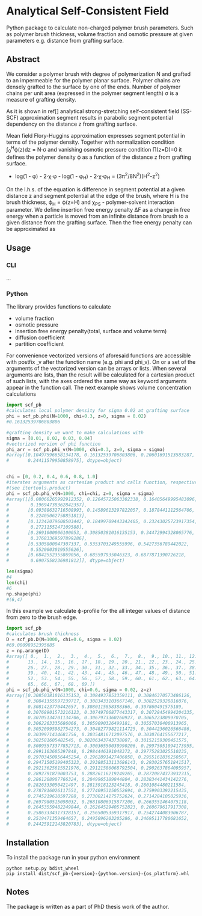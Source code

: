 # Analytical Self-Consistent Field

Python package to calculate non-charged polymer brush parameters.
Such as polymer brush thickness, volume fraction and osmotic pressure
at given parameters e.g. distance from grafting surface.

## Abstract

We consider a polymer brush with degree of polymerization N and grafted to an impermeable for the polymer planar surface. Polymer chains are densely grafted to the surface by one of the ends. Number of polymer chains per unit area (expressed in the polymer segment length) σ is a measure of grafting density.

As it is shown in ref[] analytical strong-stretching self-consistent field (SS-SCF) approximation segment results in parabolic segment potential dependency on the distance z from grafting surface.

Mean field Flory-Huggins approximation expresses segment potential in terms of the polymer density. Together with normalization condition ∫<sub>0</sub><sup>H</sup>ϕ(z)dz = N⋅σ  and vanishing osmotic pressure condition Π(z=D)=0 it defines the polymer density ϕ as a function of the distance z from grafting surface.

- log(1 - φ) - 2⋅χ⋅φ - log(1 - φ<sub>H</sub>) - 2⋅χ⋅φ<sub>H</sub> = (3π<sup>2</sup>/8N<sup>2</sup>)(H<sup>2</sup>-z<sup>2</sup>)

On the l.h.s. of the equation is difference in segment potential at a given distance z and segment potential at the edge of the brush, where H is the brush thickness,  ϕ<sub>H</sub> = ϕ(z=H) and  χ<sub>PS</sub> - polymer-solvent interaction parameter.
We define insertion free energy penalty ΔF as a change in free energy when a particle is moved from an infinite distance from brush to a given distance from the grafting surface. Then the free energy penalty can be approximated as

## Usage

### CLI

...

### Python

The library provides functions to calculate

- volume fraction
- osmotic pressure
- insertion free energy penalty(total, surface and volume term)
- diffusion coefficient
- partition coefficient

For convenience vectorized versions of aforesaid functions are accessible with postfix _v after the function name (e.g. phi and phi_v). On or a set of the arguments of the vectorized version can be arrays or lists. When several arguments are lists, than the result will be calculated for a cartesian product of such lists, with the axes ordered the same way as keyword arguments appear in the function call.
The next example shows volume concentration calculations

```python
import scf_pb
#calculates local polymer density for sigma 0.02 at grafting surface
phi = scf_pb.phi(N=1000, chi=0.3, z=0, sigma = 0.02)
#0.16132539706803806

#grafting density we want to make calculations with
sigma = [0.01, 0.02, 0.03, 0.04]
#vectorized version of phi function
phi_arr = scf_pb.phi_v(N=1000, chi=0.3, z=0, sigma = sigma)
#array([0.10497596658134178, 0.16132539706803806, 0.20601691513583287,
#       0.24411579950858975], dtype=object)


chi = [0, 0.2, 0.4, 0.6, 0.8, 1.0]
#iterates arguments as cartesian product and calls function, respectively
#(see itertools.product)
phi = scf_pb.phi_v(N=1000, chi=chi, z=0, sigma = sigma)
#array([[0.08060265992912352, 0.12645725063302338, 0.16405649995483096,
#        0.19694738362842357],
#       [0.09388632716508993, 0.14589613297822057, 0.1878441112564706,
#        0.22405062758851813],
#       [0.12342079608503442, 0.18499709443342405, 0.23243025723917354,
#        0.2721155247109588],
#       [0.2691000006100053, 0.30850381016135153, 0.34472994328065776,
#        0.37683369597899286],
#       [0.5305800047307337, 0.5353703249555996, 0.5427356789442022,
#        0.5520003019555626],
#       [0.6842552355869056, 0.685597935046323, 0.6877871390726218,
#        0.6907558236981812]], dtype=object)

len(sigma)
#4
len(chi)
#6
np.shape(phi)
#(6,4)

```

In this example we calculate ϕ-profile for the all integer values of distance from zero
to the brush edge.

```python
import scf_pb
#calculates brush thickness
D = scf_pb.D(N=1000, chi=0.6, sigma = 0.02)
#69.00098952395685
z = np.arange(D)
#array([ 0.,  1.,  2.,  3.,  4.,  5.,  6.,  7.,  8.,  9., 10., 11., 12.,
#       13., 14., 15., 16., 17., 18., 19., 20., 21., 22., 23., 24., 25.,
#       26., 27., 28., 29., 30., 31., 32., 33., 34., 35., 36., 37., 38.,
#       39., 40., 41., 42., 43., 44., 45., 46., 47., 48., 49., 50., 51.,
#       52., 53., 54., 55., 56., 57., 58., 59., 60., 61., 62., 63., 64.,
#       65., 66., 67., 68., 69.])
phi = scf_pb.phi_v(N=1000, chi=0.6, sigma = 0.02, z=z)
#array([0.30850381016135153, 0.3084937853359111, 0.30846370573486126,
#       0.30841355597239717, 0.3083433103667146, 0.3082529328816076,
#       0.3081423770442657, 0.3080115858388366, 0.307860491575189,
#       0.30768901573216123, 0.30749706877443317, 0.30728454994204335,
#       0.30705134701134706, 0.3067973360260927, 0.3065223809970705,
#       0.3062263335686066, 0.3059090326499181, 0.30557030400913965,
#       0.30520995982754273, 0.30482779821114725, 0.3044236026566486,
#       0.3039971414681756, 0.30354816712097576, 0.3030764155677217,
#       0.302581605482545, 0.30206343743738007, 0.30152159300451575,
#       0.30095573377852713, 0.30036550030990206, 0.29975051094173955,
#       0.2991103605397848, 0.2984446191048372, 0.29775283025510235,
#       0.29703450956445254, 0.2962891427406058, 0.2955161836250567,
#       0.29471505199405323, 0.29388513113686143, 0.2930257651841517,
#       0.29213625615521976, 0.29121586068792504, 0.2902637864095957,
#       0.2892791879003753, 0.28826116219249265, 0.28720874373932315,
#       0.2861208987766324, 0.2849965189844804, 0.28383441434142276,
#       0.2826333050421497, 0.2813918123245418, 0.2801084480211584,
#       0.2787816026117551, 0.27740953150552694, 0.2759903392215435,
#       0.2745219610597288, 0.27300214175752624, 0.2714284105025936,
#       0.2697980515098032, 0.26810806915877206, 0.2663551464075118,
#       0.26453559482249844, 0.26264529405752823, 0.260679617917308,
#       0.25863334317328157, 0.2565005359317917, 0.2542744083906787,
#       0.2519471359464657, 0.2495096203205286, 0.24695117780681652,
#       0.24425912143820783], dtype=object)
```

## Installation

To install the package run in your python environment

```
python setup.py bdist_wheel
pip install dist/scf_pb-{version}-{python.version}-{os_platform}.whl
```

## Notes

The package is written as a part of PhD thesis work of the author.
